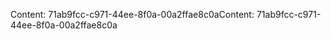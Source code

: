 <span data-ttu-id="0e6f3-101">Content: 71ab9fcc-c971-44ee-8f0a-00a2ffae8c0a</span><span class="sxs-lookup"><span data-stu-id="0e6f3-101">Content: 71ab9fcc-c971-44ee-8f0a-00a2ffae8c0a</span></span>